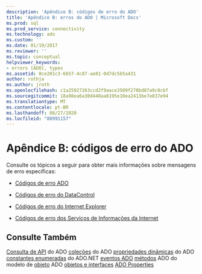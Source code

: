 ```yaml
---
description: 'Apêndice B: códigos de erro do ADO'
title: 'Apêndice B: erros do ADO | Microsoft Docs'
ms.prod: sql
ms.prod_service: connectivity
ms.technology: ado
ms.custom: ''
ms.date: 01/19/2017
ms.reviewer: ''
ms.topic: conceptual
helpviewer_keywords:
- errors [ADO], types
ms.assetid: 0ce201c3-6657-4c87-ae81-0d7dc5b5a431
author: rothja
ms.author: jroth
ms.openlocfilehash: c1a25927263ccd2f9aace3509f270bd87a9c0cbf
ms.sourcegitcommit: 18a98ea6a30d448aa6195e10ea2413be7e837e94
ms.translationtype: MT
ms.contentlocale: pt-BR
ms.lasthandoff: 08/27/2020
ms.locfileid: "88991157"
---
```

# <a name="appendix-b-ado-error-codes"></a>Apêndice B: códigos de erro do ADO
Consulte os tópicos a seguir para obter mais informações sobre mensagens de erro específicas:

-   [Códigos de erro ADO](./ado-error-codes.md)

-   [Códigos de erro do DataControl](./datacontrol-error-codes.md)

-   [Códigos de erro do Internet Explorer](./internet-explorer-error-codes.md)

-   [Códigos de erro dos Serviços de Informações da Internet](./internet-information-services-error-codes.md)

## <a name="see-also"></a>Consulte Também
 [Consulta de API](../../reference/ado-api/ado-api-reference.md) do ADO [coleções](../../reference/ado-api/ado-collections.md) do ADO [propriedades dinâmicas](../../reference/ado-api/ado-dynamic-properties.md) do ADO [constantes enumeradas](../../reference/ado-api/ado-enumerated-constants.md) do ADO.NET [eventos ADO](../../reference/ado-api/ado-events.md) [métodos](../../reference/ado-api/ado-methods.md) ADO do modelo de [objeto](../../reference/ado-api/ado-object-model.md) ADO [objetos e interfaces](../../reference/ado-api/ado-objects-and-interfaces.md) [ADO Properties](../../reference/ado-api/ado-properties.md)